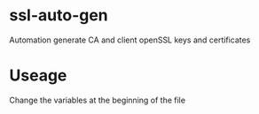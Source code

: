 # ssl-auto-gen
Automation generate CA and client openSSL keys and certificates
# Useage
Change the variables at the beginning of the file
